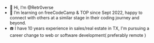 - 👋 Hi, I’m @Retr0verse
- 👀 I’m learning on freeCodeCamp & TOP since Sept 2022, happy to connect with others at a similar stage in their coding journey and beyond. 
- :telephone: I have 10 years experience in sales/real estate in TX, I'm pursuing a career change to web or software development( preferably remote )
<!---
Retr0verse/Retr0verse is a ✨ special ✨ repository because its `README.md` (this file) appears on your GitHub profile.
You can click the Preview link to take a look at your changes.
--->
